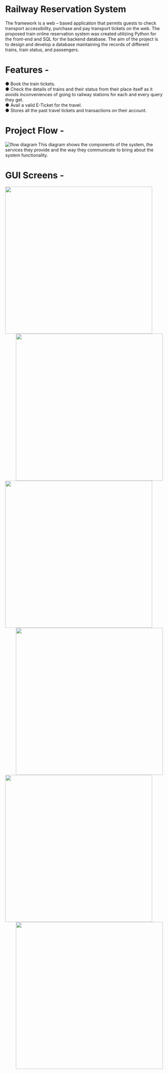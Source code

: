 <h1 align="centre">Railway Reservation System</h1>

The framework is a web – based application that permits guests to check transport accessibility, purchase and pay transport tickets on the web. The proposed train online reservation system was created utilizing Python for the front-end
and SQL for the backend database.
The aim of the project is to design and develop a database maintaining the records of different trains, train status, and passengers.
# Features - 
● Book the train tickets.<br>
● Check the details of trains and their status from their place itself as it avoids inconveniences of going to railway stations for each and every query they get.<br>
● Avail a valid E-Ticket for the travel.<br>
● Stores all the past travel tickets and transactions on their account.<br>

# Project Flow - 
![flow diagram](https://github.com/Gayatri-Shahane/Railway_reservation/assets/88731432/001b7a05-b9dd-44a1-bbe3-27ac542b0ee2)
This diagram shows the components of the system, the services they provide and the way they communicate to bring about the system functionality.

# GUI Screens - 

<img align="left" width="470" src="https://github.com/Gayatri-Shahane/Railway_reservation/assets/88731432/81881ca9-1e08-4170-8b26-ea7586a4eb98">
<img align="right" width="470" src="https://github.com/Gayatri-Shahane/Railway_reservation/assets/88731432/b16cae2a-fb25-4cfd-b818-9ce6da560bd0"><br>
<img align="left" width="470" src="https://github.com/Gayatri-Shahane/Railway_reservation/assets/88731432/d74db7f3-c7d8-4882-a701-8ef49ed34e9d">
<img align="right" width="470" src="https://github.com/Gayatri-Shahane/Railway_reservation/assets/88731432/f4b5794a-402d-4be2-983f-87535e0be1a4"><br>
<img align="left" width="470" src="https://github.com/Gayatri-Shahane/Railway_reservation/assets/88731432/e3a60601-7e33-479c-9e3a-8e443d24b4e6">
<img align="right" width="470" src="https://github.com/Gayatri-Shahane/Railway_reservation/assets/88731432/317663f8-69dd-45cc-9150-90cf943adaea">
